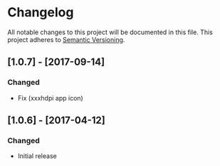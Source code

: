 # Changelog
All notable changes to this project will be documented in this file.
This project adheres to [Semantic Versioning](http://semver.org/).

## [1.0.7] - [2017-09-14]
### Changed
- Fix (xxxhdpi app icon)

## [1.0.6] - [2017-04-12]
### Changed
- Initial release

